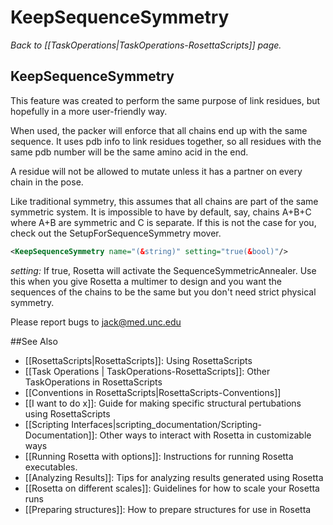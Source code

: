 # KeepSequenceSymmetry
*Back to [[TaskOperations|TaskOperations-RosettaScripts]] page.*
## KeepSequenceSymmetry

This feature was created to perform the same purpose of link residues,
but hopefully in a more user-friendly way.

When used, the packer will enforce that all chains end up with the same sequence.
It uses pdb info to link residues together,
so all residues with the same pdb number will be the same amino acid in the end.

A residue will not be allowed to mutate unless it has a partner on every chain in the pose.

Like traditional symmetry, this assumes that all chains are part of the same symmetric system.
It is impossible to have by default, say, chains A+B+C where A+B are symmetric and C is separate.
If this is not the case for you, check out the SetupForSequenceSymmetry mover.


```xml
<KeepSequenceSymmetry name="(&string)" setting="true(&bool)"/>
```

*setting:* If true, Rosetta will activate the SequenceSymmetricAnnealer. Use this when you give Rosetta a multimer to design and you want the sequences of the chains to be the same but you don't need strict physical symmetry.

Please report bugs to jack@med.unc.edu

##See Also

* [[RosettaScripts|RosettaScripts]]: Using RosettaScripts
* [[Task Operations | TaskOperations-RosettaScripts]]: Other TaskOperations in RosettaScripts
* [[Conventions in RosettaScripts|RosettaScripts-Conventions]]
* [[I want to do x]]: Guide for making specific structural pertubations using RosettaScripts
* [[Scripting Interfaces|scripting_documentation/Scripting-Documentation]]: Other ways to interact with Rosetta in customizable ways
* [[Running Rosetta with options]]: Instructions for running Rosetta executables.
* [[Analyzing Results]]: Tips for analyzing results generated using Rosetta
* [[Rosetta on different scales]]: Guidelines for how to scale your Rosetta runs
* [[Preparing structures]]: How to prepare structures for use in Rosetta